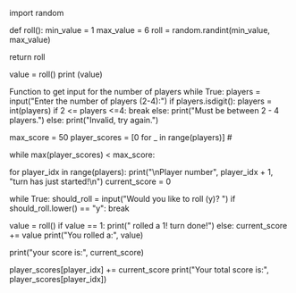 <p>
import random



def roll():
    min_value = 1
    max_value = 6
    roll = random.randint(min_value, max_value)
    
  return roll

value = roll()
print (value)

 Function to get input for the number of players
while True:
    players = input("Enter the number of players (2-4):")
    if players.isdigit():
        players = int(players)
        if 2 <= players <=4:
            break
        else:
            print("Must be between 2 - 4 players.")
    else:
         print("Invalid, try again.")

max_score = 50
player_scores = [0 for _ in range(players)] #

while max(player_scores) < max_score:
    
   for player_idx in range(players):
        print("\nPlayer number", player_idx + 1, "turn has just started!\n")
        current_score = 0
      
  while True:
           should_roll = input("Would you like to roll (y)? ")
            if should_roll.lower() == "y":
                break
            
  value = roll()
            if value == 1:
                print(" rolled a 1! turn done!")
            else:
                current_score += value
                print("You rolled a:", value)
                
   print("your score is:", current_score)
        
   player_scores[player_idx] += current_score
        print("Your total score is:", player_scores[player_idx])

<p/>
